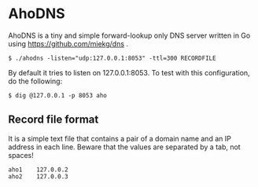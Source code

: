 AhoDNS
======

AhoDNS is a tiny and simple forward-lookup only DNS server written in Go using https://github.com/miekg/dns .

```
$ ./ahodns -listen="udp:127.0.0.1:8053" -ttl=300 RECORDFILE
```

By default it tries to listen on 127.0.0.1:8053.  To test with this configuration, do the following:

```
$ dig @127.0.0.1 -p 8053 aho
```

Record file format
------------------

It is a simple text file that contains a pair of a domain name and an IP address in each line.  Beware that the values are separated by a tab, not spaces!

```
aho1	127.0.0.2
aho2	127.0.0.3
```
